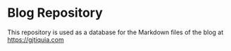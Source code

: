 # Blog Repository

This repository is used as a database for the Markdown files of the blog at https://gjtiquia.com 